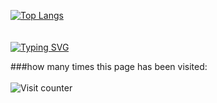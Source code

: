 [![Top Langs](https://github-readme-stats.vercel.app/api/top-langs/?username=niither&theme=react&layout=compact)](https://github.com/anuraghazra/github-readme-stats)
<br><br><br>
[![Typing SVG](https://readme-typing-svg.herokuapp.com?font=Macondo&color=5BB0F7&lines=roses+are+red;violets+are+blue;unexpected+'%7B';on+line+32)](https://git.io/typing-svg)

###how many times this page has been visited:<br><br>
![Visit counter](https://moe-counter.glitch.me/get/@:niitherGitHub?theme=3d-num)
